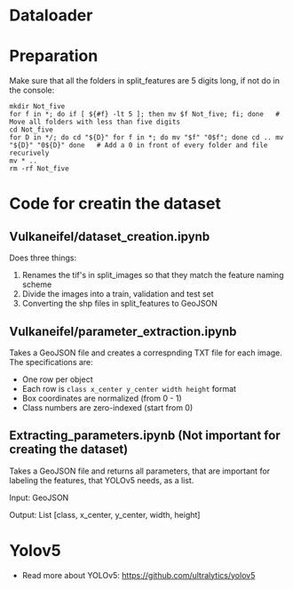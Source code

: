 # Dataloader

# Preparation
Make sure that all the folders in split_features are 5 digits long, if not do in the console:

```console
mkdir Not_five
for f in *; do if [ ${#f} -lt 5 ]; then mv $f Not_five; fi; done   # Move all folders with less than five digits
cd Not_five
for D in */; do cd "${D}" for f in *; do mv "$f" "0$f"; done cd .. mv "${D}" "0${D}" done   # Add a 0 in front of every folder and file recurively
mv * ..
rm -rf Not_five
```

# Code for creatin the dataset

## Vulkaneifel/dataset_creation.ipynb

Does three things:
1. Renames the tif's in split_images so that they match the feature naming scheme
2. Divide the images into a train, validation and test set
3. Converting the shp files in split_features to GeoJSON

## Vulkaneifel/parameter_extraction.ipynb

Takes a GeoJSON file and creates a correspnding TXT file for each image. The specifications are:
* One row per object
* Each row is ```class x_center y_center width height``` format
* Box coordinates are normalized (from 0 - 1)
* Class numbers are zero-indexed (start from 0)


## Extracting_parameters.ipynb   (Not important for creating the dataset)

Takes a GeoJSON file and returns all parameters, that are important for labeling the features, that YOLOv5 needs, as a list.

Input: GeoJSON

Output: List [class, x_center, y_center, width, height]


# Yolov5

* Read more about YOLOv5: https://github.com/ultralytics/yolov5